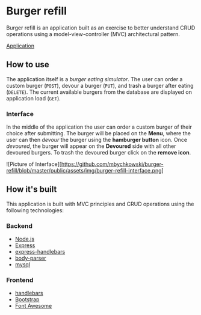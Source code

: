 # <a name="https://rocky-wildwood-32693.herokuapp.com/"></a>Burger refill

Burger refill is an application built as an exercise to better understand CRUD operations using a model-view-controller (MVC) architectural pattern.

[Application](https://rocky-wildwood-32693.herokuapp.com/)

## How to use
The application itself is a *burger eating simulator*. The user can order a custom burger (`POST`), devour a burger (`PUT`), and trash a burger after eating (`DELETE`). The current available burgers from the database are displayed on application load (`GET`).

### Interface
In the middle of the application the user can order a custom burger of their choice after submitting. The burger will be placed on the **Menu**, where the user can then *devour* the burger using the **hamburger button** icon. Once *devoured*, the burger will appear on the **Devoured** side with all other devoured burgers. To trash the devoured burger click on the **remove icon**.

![Picture of Interface][https://github.com/mbychkowski/burger-refill/blob/master/public/assets/img/burger-refill-interface.png]

## How it's built
This application is built with MVC principles and CRUD operations using the following technologies:

### Backend
* [Node.js](https://nodejs.org/en/)
* [Express](https://expressjs.com/)
* [express-handlebars](https://www.npmjs.com/package/express-handlebars)
* [body-parser](https://www.npmjs.com/package/body-parser)
* [mysql](https://www.npmjs.com/package/mysql)

### Frontend
* [handlebars](https://handlebarsjs.com/)
* [Bootstrap](https://getbootstrap.com/)
* [Font Awesome](https://fontawesome.com/)
